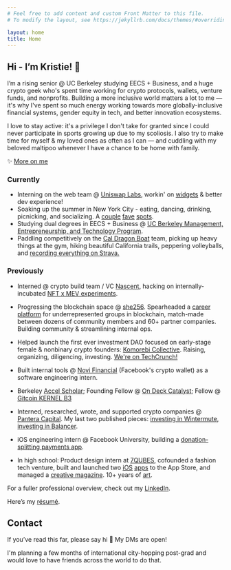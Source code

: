 ```yaml
---
# Feel free to add content and custom Front Matter to this file.
# To modify the layout, see https://jekyllrb.com/docs/themes/#overriding-theme-defaults

layout: home
title: Home
---
```


## Hi - I’m Kristie! 👋

I’m a rising senior @ UC Berkeley studying EECS + Business, and a huge crypto geek who's spent time working for crypto protocols, wallets, venture funds, and nonprofits.
Building a more inclusive world matters a lot to me — it's why I've spent so much energy working towards more globally-inclusive financial systems, gender equity in tech, and better innovation ecosystems.

I love to stay active: it's a privilege I don't take for granted since I could never participate in sports growing up due to my scoliosis. I also try to make time for myself & my loved ones as often as I can — and cuddling with my beloved maltipoo whenever I have a chance to be home with family.

✨ [More on me](/more-on-me)

### Currently

- Interning on the web team @ [Uniswap Labs](https://uniswap.org/), workin' on [widgets](https://docs.uniswap.org/sdk/widgets/swap-widget) & better dev experience!
- Soaking up the summer in New York City - eating, dancing, drinking, picnicking, and socializing. A [couple](https://www.barmoga.com/) [fave](https://sallycanwait.com/) [spots](https://eviltwin.nyc/).
- Studying dual degrees in EECS + Business @ [UC Berkeley Management, Entrepreneurship, and Technology Program](http://met.berkeley.edu/).
- Paddling competitively on the [Cal Dragon Boat](https://caldragonboat.berkeley.edu/) team, picking up heavy things at the gym, hiking beautiful California trails, peppering volleyballs, and [recording everything on Strava.](https://www.strava.com/athletes/19298552)

### Previously

- Interned @ crypto build team / VC [Nascent](https://nascent.xyz), hacking on internally-incubated [NFT x MEV experiments](https://medium.com/nascent-xyz/yobot-an-experiment-in-incubation-133c502cbc05).
- Progressing the blockchain space @ [she256][#she256]. Spearheaded a [career platform](https://she256.org/career-dev/) for underrepresented groups in blockchain, match-made between dozens of community members and 60+ partner companies. Building community & streamlining internal ops.
- Helped launch the first ever investment DAO focused on early-stage female & nonbinary crypto founders: [Komorebi Collective](https://www.syndicateprotocol.org/syndicate/komorebi_collective). Raising, organizing, diligencing, investing. [We're on TechCrunch!](https://techcrunch.com/2021/05/21/decentralized-komorebi-collective-launches-to-back-female-and-non-binary-crypto-founders/?tpcc=ECTW2020)
- Built internal tools @ [Novi Financial](http://novi.com/) (Facebook's crypto wallet) as a software engineering intern.
- Berkeley [Accel Scholar](https://eecs.berkeley.edu/resources/undergrads/accel); Founding Fellow @ [On Deck Catalyst](https://www.beondeck.com/catalyst); Fellow @ [Gitcoin KERNEL B3](https://kernel.community/en/)
- Interned, researched, wrote, and supported crypto companies @ [Pantera Capital](https://www.panteracapital.com/). My last two published pieces: [investing in Wintermute](https://panteracapital.medium.com/investing-in-wintermute-d4ece31ff665), [investing in Balancer](https://panteracapital.medium.com/investing-in-balancer-63f8246df954).
- iOS engineering intern @ Facebook University, building a [donation-splitting payments app](https://github.com/kristiehuang/Basket-Donation-Payments).

- In high school: Product design intern at [7QUBES](https://www.7qubes.com/our-work/pay8fwd), cofounded a fashion tech venture, built and launched two [iOS](http://tinyurl.com/cloudcloset) [apps](http://tinyurl.com/airtimeevents) to the App Store, and managed a [creative magazine](https://issuu.com/pandorasbox.gunn). 10+ years of [art](https://www.behance.net/gallery/72001185/Kristie-Huang-Art-Portfolio).

For a fuller professional overview, check out my [LinkedIn](https://www.linkedin.com/in/kristie-huang/).

Here’s my [résumé](http://kristiehuang.com/resume).

## Contact

If you’ve read this far, please say hi 🤍 My DMs are open!

I'm planning a few months of international city-hopping post-grad and would love to have friends across the world to do that.

[#she256]: http://she256.org/
